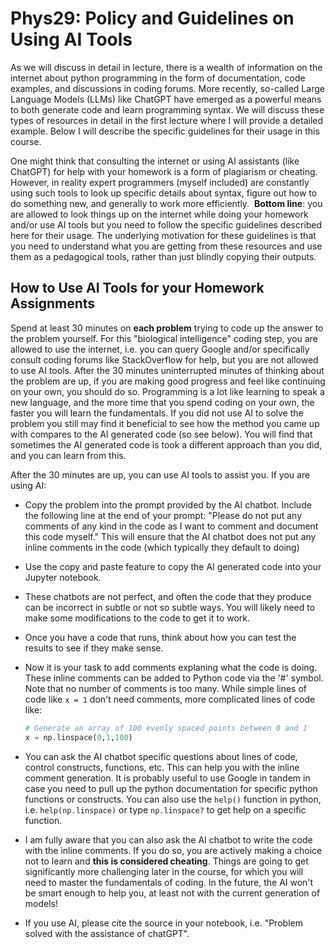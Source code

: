 # Phys29: Policy and Guidelines on Using AI Tools

As we will discuss in detail in lecture, there is a wealth of information on the internet about python programming in the form of documentation, code examples, and discussions in coding forums. More recently, so-called Large Language Models (LLMs) like ChatGPT have emerged as a powerful means to both generate code and learn programming syntax. We will discuss these types of resources in detail in the first lecture where I will provide a detailed example. Below I will describe the specific guidelines for their usage in this course. 

One might think that consulting the internet or using AI assistants (like ChatGPT) for help with your homework is a form of plagiarism or cheating. However, in reality expert programmers (myself included) are constantly using such tools to look up specific details about syntax, figure out how to do something new, and generally to work more efficiently.  **Bottom line**: you are allowed to look things up on the internet while doing your homework and/or use AI tools but you need to follow the specific guidelines described here for their usage. The underlying motivation for these guidelines is that you need to understand what you are getting from these resources and use them as a pedagogical tools,  rather than just blindly copying their outputs. 

## How to Use AI Tools for your Homework Assignments 

Spend at least 30 minutes on **each problem** trying to code up the answer to the problem yourself. For this "biological intelligence" coding step, you are allowed to use the internet, i.e. you can query Google and/or specifically consult coding forums like StackOverflow for help, but you are not allowed to use AI tools. After the 30 minutes uninterrupted minutes of thinking about the problem are up, if you are making good progress and feel like continuing on your own, you should do so. Programming is a lot like learning to speak a new language, and the more time that you spend coding on your own, the faster you will learn the fundamentals.  If you did not use AI to solve the problem you still may find it beneficial to see how the method you came up with compares to the AI generated code (so see below). You will find that sometimes the AI generated code is took a different approach than you did, and you can learn from this.

After the 30 minutes are up, you can use AI tools to assist you. If you are using AI: 

- Copy the problem into the prompt provided by the AI chatbot. Include the following line at the end of your prompt:  "Please do not put any comments of any kind in the code as I want to comment and document this code myself."  This will ensure that the AI chatbot does not put any inline comments in the code (which typically they default to doing)
- Use the copy and paste feature to copy the AI generated code into your Jupyter notebook. 
- These chatbots are not perfect, and often the code that they produce can be incorrect in subtle or not so subtle ways. You will likely need to make some modifications to the code to get it to work.
- Once you have a code that runs, think about how you can test the results to see if they make sense. 
-  Now it is your task to add comments explaning what the code is doing. These inline comments can be added to Python code via the '#' symbol. Note that no number of comments is too many. While simple lines of code like ```x = 1``` don't need comments, more complicated lines of code like:   

    ```python
    # Generate an array of 100 evenly spaced points between 0 and 1
    x = np.linspace(0,1,100)
    ```   

-  You can ask the AI chatbot specific questions about lines of code, control constructs, functions, etc. This can help you with the inline comment generation. It is probably useful to use Google in tandem in case you need to pull up the python documentation for specific python functions or constructs. You can also use the ```help()``` function in python, i.e. ```help(np.linspace)``` or type ```np.linspace?``` to get help on a specific function.

- I am fully aware that you can also ask the AI chatbot to write the code with the inline comments. If you do so, you are actively making a choice not to learn and **this is considered cheating**.  Things are going to get significantly more challenging later in the course, for which you will need to master the fundamentals of coding. In the future, the AI won't be smart enough to help you, at least not with the current generation of models!

- If you use AI, please cite the source in your notebook, i.e. "Problem solved with the assistance of chatGPT". 

